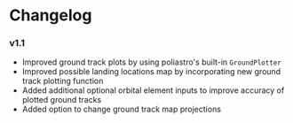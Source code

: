 # Changelog
### v1.1
- Improved ground track plots by using poliastro's built-in `GroundPlotter`
- Improved possible landing locations map by incorporating new ground track plotting function
- Added additional optional orbital element inputs to improve accuracy of plotted ground tracks
- Added option to change ground track map projections 